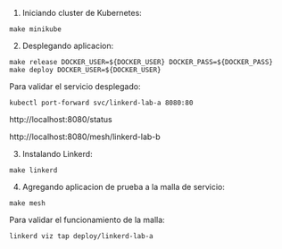 1. Iniciando cluster de Kubernetes:

```console
make minikube
```

2. Desplegando aplicacion:

```console
make release DOCKER_USER=${DOCKER_USER} DOCKER_PASS=${DOCKER_PASS}
make deploy DOCKER_USER=${DOCKER_USER}
```

Para validar el servicio desplegado:

```console
kubectl port-forward svc/linkerd-lab-a 8080:80
```

http://localhost:8080/status

http://localhost:8080/mesh/linkerd-lab-b

3. Instalando Linkerd:

```console
make linkerd
```

4. Agregando aplicacion de prueba a la malla de servicio:

```console
make mesh
```

Para validar el funcionamiento de la malla:

```console
linkerd viz tap deploy/linkerd-lab-a
```